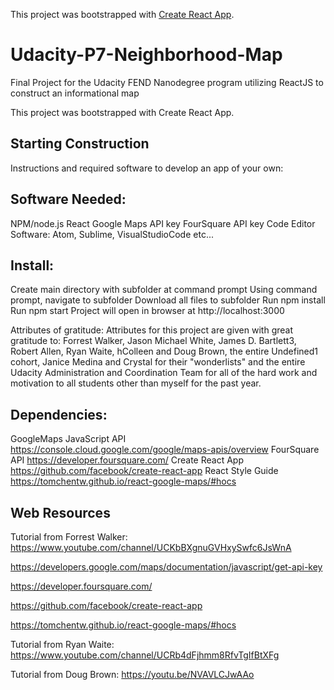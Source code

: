 This project was bootstrapped with [Create React App](https://github.com/facebook/create-react-app).

# **Udacity-P7-Neighborhood-Map**
Final Project for the Udacity FEND Nanodegree program utilizing ReactJS to construct an informational map

This project was bootstrapped with Create React App.

## **Starting Construction**
Instructions and required software to develop an app of your own:

## **Software Needed:**

NPM/node.js
React
Google Maps API key
FourSquare API key
Code Editor Software: Atom, Sublime, VisualStudioCode etc...

## **Install:**
Create main directory with subfolder at command prompt
Using command prompt, navigate to subfolder
Download all files to subfolder
Run npm install
Run npm start
Project will open in browser at http://localhost:3000

Attributes of gratitude:
Attributes for this project are given with great gratitude to: Forrest Walker, Jason Michael White, James D. Bartlett3, Robert Allen, Ryan Waite, hColleen and Doug Brown, the entire Undefined1 cohort, Janice Medina and Crystal for their "wonderlists" and the entire Udacity Administration and Coordination Team for all of the hard work and motivation to all students other than myself for the past year.

## **Dependencies:**
GoogleMaps JavaScript API https://console.cloud.google.com/google/maps-apis/overview
FourSquare API https://developer.foursquare.com/
Create React App
https://github.com/facebook/create-react-app
React Style Guide https://tomchentw.github.io/react-google-maps/#hocs


## **Web Resources**
Tutorial from Forrest Walker: https://www.youtube.com/channel/UCKbBXgnuGVHxySwfc6JsWnA

https://developers.google.com/maps/documentation/javascript/get-api-key

https://developer.foursquare.com/

https://github.com/facebook/create-react-app

https://tomchentw.github.io/react-google-maps/#hocs

Tutorial from Ryan Waite: https://www.youtube.com/channel/UCRb4dFjhmm8RfvTgIfBtXFg

Tutorial from Doug Brown: https://youtu.be/NVAVLCJwAAo


